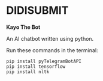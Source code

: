 # DIDISUBMIT
**Kayo The Bot**

An AI chatbot written using python.

Run these commands in the terminal:

```
pip install pyTelegramBotAPI
pip install tensorflow
pip install nltk
```

